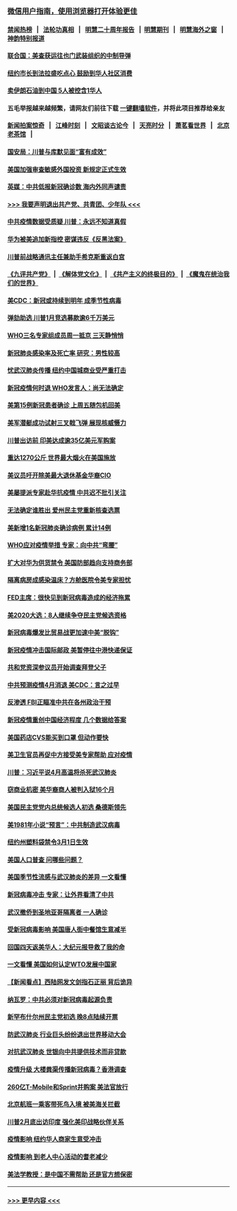 ### [微信用户指南，使用浏览器打开体验更佳](https://github.com/gfw-breaker/banned-news1/blob/master/indexes/wechat-guide.md?t=0)
#### [禁闻热榜](热点新闻.md?t=0)  &nbsp;&nbsp;|&nbsp;&nbsp; [法轮功真相](https://github.com/gfw-breaker/truth/blob/master/README.md?t=0) &nbsp;&nbsp;|&nbsp;&nbsp; [明慧二十周年报告](https://github.com/gfw-breaker/mh-reports/blob/master/README.md?t=0) &nbsp;&nbsp;|&nbsp;&nbsp;[明慧期刊](https://github.com/gfw-breaker/mh-qikan) &nbsp;&nbsp;|&nbsp;&nbsp; [明慧海外之窗](https://github.com/gfw-breaker/mh-news/blob/master/README.md?t=0) &nbsp;&nbsp;|&nbsp;&nbsp; [神韵特别报道](https://github.com/gfw-breaker/mh-news/blob/master/shenyun.md?t=0)
#### [联合国：美查获运往也门武装组织的中制导弹](../pages/nsc412/n11868677.md?t=02150055) 
#### [纽约市长到法拉盛吃点心  鼓励到华人社区消费](../pages/nsc412/n11868197.md?t=02150055) 
#### [卖伊朗石油到中国  5人被控含1华人](../pages/nsc412/n11867988.md?t=02150055) 
#### 五毛举报越来越频繁，请网友们前往下载 [一键翻墙软件](https://github.com/gfw-breaker/ssr-accounts)，并将此项目推荐给亲友
#### [新闻拍案惊奇](https://github.com/gfw-breaker/banned-news1/blob/master/pages/link4.md) &nbsp;&nbsp;|&nbsp;&nbsp; [江峰时刻](https://github.com/gfw-breaker/banned-news1/blob/master/pages/link4.md) &nbsp;&nbsp;|&nbsp;&nbsp; [文昭谈古论今](https://github.com/gfw-breaker/banned-news1/blob/master/pages/link4.md) &nbsp;&nbsp;|&nbsp;&nbsp; [天亮时分](https://github.com/gfw-breaker/banned-news1/blob/master/pages/link4.md) &nbsp;&nbsp;|&nbsp;&nbsp; [萧茗看世界](https://github.com/gfw-breaker/banned-news1/blob/master/pages/link4.md) &nbsp;&nbsp;|&nbsp;&nbsp; [北京老茶馆](https://github.com/gfw-breaker/banned-news1/blob/master/pages/link4.md) &nbsp;&nbsp;|&nbsp;&nbsp; 
#### [国安局：川普与库默见面“富有成效”](../pages/nsc412/n11867976.md?t=02150055) 
#### [美国加强审查敏感外国投资 新规定正式生效](../pages/nsc412/n11868041.md?t=02150055) 
#### [英媒：中共低报新冠确诊数 海内外同声谴责](../pages/nsc412/n11867421.md?t=02150055) 
#### [>>> 我要声明退出共产党、共青团、少年队 <<<](https://github.com/begood0513/goodnews/blob/master/quit/letter.md) 
#### [中共疫情数据受质疑 川普：永远不知道真假](../pages/nsc412/n11867195.md?t=02150055) 
#### [华为被美追加新指控 密谋违反《反黑法案》](../pages/nsc412/n11867191.md?t=02150055) 
#### [川普前战略通讯主任兼助手希克斯重返白宫](../pages/nsc412/n11867104.md?t=02150055) 
#### [《九评共产党》](https://github.com/begood0513/9ping.md/blob/master/README.md) &nbsp;|&nbsp; [《解体党文化》](../../../../jtdwh.md/blob/master/README.md)  &nbsp;|&nbsp; [《共产主义的终极目的》](../../../../gczydzjmd.md/blob/master/README.md) &nbsp;|&nbsp; [《魔鬼在统治我们的世界》](../../../../mgztzwmdsj.md/blob/master/README.md) 
#### [美CDC：新冠或持续到明年 成季节性病毒](../pages/nsc412/n11867279.md?t=02150055) 
#### [弹劾助选 川普1月竞选募款逾6千万美元](../pages/nsc412/n11866950.md?t=02150055) 
#### [WHO三名专家组成员周一抵京 三天静悄悄](../pages/nsc412/n11866947.md?t=02150055) 
#### [新冠肺炎感染率及死亡率 研究：男性较高](../pages/nsc412/n11866956.md?t=02150055) 
#### [忧武汉肺炎传播 纽约中国城商业受严重打击](../pages/nsc412/n11866902.md?t=02150055) 
#### [新冠疫情何时退 WHO发言人：尚无法确定](../pages/nsc412/n11866864.md?t=02150055) 
#### [美第15例新冠患者确诊 上周五随包机回美](../pages/nsc412/n11866852.md?t=02150055) 
#### [美军潜艇成功试射三叉戟飞弹 展现核威慑力](../pages/nsc412/n11866046.md?t=02150055) 
#### [川普出访前 印美达成逾35亿美元军购案](../pages/nsc412/n11865444.md?t=02150055) 
#### [重达1270公斤 世界最大烟火在美国施放](../pages/nsc412/n11865198.md?t=02150055) 
#### [美议员吁开除美最大退休基金华裔CIO](../pages/nsc412/n11865230.md?t=02150055) 
#### [美屡提派专家赴华抗疫情 中共迟不批引关注](../pages/nsc412/n11864719.md?t=02150055) 
#### [无法确定谁胜出 爱州民主党重新核查选票](../pages/nsc412/n11864830.md?t=02150055) 
#### [美新增1名新冠肺炎确诊病例 累计14例](../pages/nsc412/n11864893.md?t=02150055) 
#### [WHO应对疫情举措 专家：向中共“弯腰”](../pages/nsc412/n11864727.md?t=02150055) 
#### [扩大对华为供货禁令 美国防部趋向支持商务部](../pages/nsc412/n11864773.md?t=02150055) 
#### [隔离病房成感染温床？方舱医院令美专家担忧](../pages/nsc412/n11864575.md?t=02150055) 
#### [FED主席：很快见到新冠病毒造成的经济拖累](../pages/nsc412/n11864507.md?t=02150055) 
#### [美2020大选：8人继续争夺民主党候选资格](../pages/nsc412/n11864327.md?t=02150055) 
#### [新冠病毒爆发比贸易战更加速中美“脱钩”](../pages/nsc412/n11864470.md?t=02150055) 
#### [新冠疫情冲击国际邮政 美暂停往中港快递保证](../pages/nsc412/n11864207.md?t=02150055) 
#### [共和党资深参议员开始调查拜登父子](../pages/nsc412/n11863984.md?t=02150055) 
#### [中共预测疫情4月消退 美CDC：言之过早](../pages/nsc412/n11864310.md?t=02150055) 
#### [反渗透 FBI正瞄准中共在各州政治干预](../pages/nsc412/n11864300.md?t=02150055) 
#### [新冠疫情重创中国经济程度 几个数据给答案](../pages/nsc412/n11864203.md?t=02150055) 
#### [美国药店CVS能买到口罩 但动作要快](../pages/nsc412/n11862438.md?t=02150055) 
#### [美卫生官员再促中方接受美专家帮助 应对疫情](../pages/nsc412/n11864043.md?t=02150055) 
#### [川普：习近平说4月高温将杀死武汉肺炎](../pages/nsc412/n11860814.md?t=02150055) 
#### [窃商业机密 美华裔商人被判入狱16个月](../pages/nsc412/n11863911.md?t=02150055) 
#### [美国民主党党内总统候选人初选 桑德斯领先](../pages/nsc412/n11863475.md?t=02150055) 
#### [美1981年小说“预言”：中共制造武汉病毒](../pages/nsc412/n11863306.md?t=02150055) 
#### [纽约州塑料袋禁令3月1日生效](../pages/nsc412/n11862832.md?t=02150055) 
#### [美国人口普查  问哪些问题？](../pages/nsc412/n11862808.md?t=02150055) 
#### [美国季节性流感与武汉肺炎的差异 一文看懂](../pages/nsc412/n11862428.md?t=02150055) 
#### [新冠病毒冲击 专家：让外界看清了中共](../pages/nsc412/n11862280.md?t=02150055) 
#### [武汉撤侨到圣地亚哥隔离者 一人确诊](../pages/nsc412/n11862460.md?t=02150055) 
#### [受新冠病毒影响 美国唐人街中餐馆生意减半](../pages/nsc412/n11861940.md?t=02150055) 
#### [回国四天返美华人：大纪元报导救了我的命](../pages/nsc412/n11862181.md?t=02150055) 
#### [一文看懂 美国如何认定WTO发展中国家](../pages/nsc412/n11862051.md?t=02150055) 
#### [【新闻看点】西陆网发文剑指石正丽 背后诡异](../pages/nsc412/n11861792.md?t=02150055) 
#### [纳瓦罗：中共必须对新冠病毒起源负责](../pages/nsc412/n11861810.md?t=02150055) 
#### [新罕布什尔州民主党初选 晚8点陆续开票](../pages/nsc412/n11861872.md?t=02150055) 
#### [防武汉肺炎 行业巨头纷纷退出世界移动大会](../pages/nsc412/n11861795.md?t=02150055) 
#### [对抗武汉肺炎 世银向中共提供技术而非贷款](../pages/nsc412/n11861652.md?t=02150055) 
#### [疫情升级 大楼粪渠传播新冠病毒？香港调查](../pages/nsc412/n11861556.md?t=02150055) 
#### [260亿T-Mobile和Sprint并购案 美法官放行](../pages/nsc412/n11861511.md?t=02150055) 
#### [北京航班一乘客带死鸟入境 被美海关拦截](../pages/nsc412/n11861317.md?t=02150055) 
#### [川普2月底出访印度 强化美印战略伙伴关系](../pages/nsc412/n11860557.md?t=02150055) 
#### [疫情影响  纽约华人商家生意受冲击](../pages/nsc412/n11860284.md?t=02150055) 
#### [疫情影响  到老人中心活动的耆老减少](../pages/nsc412/n11860199.md?t=02150055) 
#### [美法学教授：是中国不需帮助 还是官方想保密](../pages/nsc412/n11859492.md?t=02150055) 

----
#### [ >>> 更早内容 <<< ](../indexes/nsc412-earlier.md)
